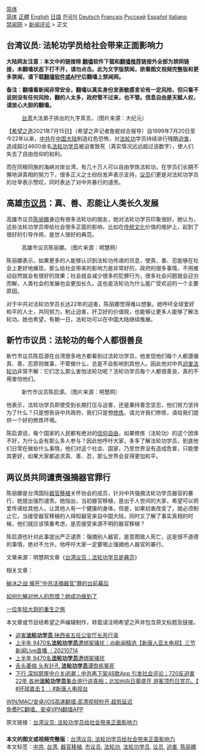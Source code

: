  <!-- 面包屑导航 --> <div class="breadcrumb"><!-- GTranslate: https://gtranslate.io/ -->  <div class="switcher notranslate">  <div class="selected">  <a href="#" onclick="return false;"> 简体</a>  </div>  <div class="option">  <a href="https://www.bannedbook.org" onclick="doGTranslate('zh-CN|zh-CN');jQuery('div.switcher div.selected a').html(jQuery(this).html());return false;" title="简体中文" class="nturl selected"> 简体</a>  <a href="https://www.bannedbook.org/zh-tw/" onclick="doGTranslate('zh-CN|zh-TW');jQuery('div.switcher div.selected a').html(jQuery(this).html());return false;" title="繁體中文" class="nturl"> 正體</a>  <a href="https://www.bannedbook.org/en/" onclick="doGTranslate('zh-CN|en');jQuery('div.switcher div.selected a').html(jQuery(this).html());return false;" title="English" class="nturl"> English</a>  <a href="https://www.bannedbook.org/ja/" onclick="doGTranslate('zh-CN|ja');jQuery('div.switcher div.selected a').html(jQuery(this).html());return false;" title="日本語" class="nturl"> 日語</a>  <a href="https://www.bannedbook.org/ko/" onclick="doGTranslate('zh-CN|ko');jQuery('div.switcher div.selected a').html(jQuery(this).html());return false;" title="한국어" class="nturl"> 한국어</a>  <a href="https://www.bannedbook.org/de/" onclick="doGTranslate('zh-CN|de');jQuery('div.switcher div.selected a').html(jQuery(this).html());return false;" title="Deutsch" class="nturl"> Deutsch</a>  <a href="https://www.bannedbook.org/fr/" onclick="doGTranslate('zh-CN|fr');jQuery('div.switcher div.selected a').html(jQuery(this).html());return false;" title="Français" class="nturl"> Français</a>  <a href="https://www.bannedbook.org/ru/" onclick="doGTranslate('zh-CN|ru');jQuery('div.switcher div.selected a').html(jQuery(this).html());return false;" title="Русский" class="nturl"> Русский</a>  <a href="https://www.bannedbook.org/es/" onclick="doGTranslate('zh-CN|es');jQuery('div.switcher div.selected a').html(jQuery(this).html());return false;" title="Español" class="nturl"> Español</a>  <a href="https://www.bannedbook.org/it/" onclick="doGTranslate('zh-CN|it');jQuery('div.switcher div.selected a').html(jQuery(this).html());return false;" title="Italiano" class="nturl"> Italiano</a>  </div>  </div>      <div class='breadcrumb-sub'><!-- Breadcrumb NavXT 6.3.0 --> <a href="https://www.bannedbook.org/" class="home">禁闻网</a> &gt; <a href="https://www.bannedbook.org/bnews/comments/" class="category">新闻评论</a> &gt; 正文</div></div><h2>台湾议员: 法轮功学员给社会带来正面影响力</h2> <p class="notice"><b>大陆网友注意：本文中的链接除 <a href="https://github.com/bannedbook/fanqiang" >翻墙</a>软件下载和<a href="https://github.com/killgcd/justmysocks/blob/master/README.md">翻墙推荐</a>链接外全部为禁网链接，未翻墙状态下打不开，请勿点击。此为文字版禁闻，欲看图文视频完整版和更多禁闻，请下载<a href="https://github.com/bannedbook/fanqiang">翻墙软件或APP</a>后翻墙上禁闻网。</p><p>备注：翻墙看新闻非常安全，翻墙以真实身份发表敏感言论有一定风险，但只看不说则没有任何风险，翻的人太多，政府管不过来，也不管。信息自由是天赋人权，请放心大胆的翻墙。</b></p>  <div class="entry"> <figure> <p><figcaption><a href="https://www.bannedbook.org/bnews/tag/%e5%8f%b0%e6%b9%be/" class="st_tag internal_tag" rel="tag" title="标签 台湾 下的日志">台湾</a>大法弟子排出的九字真言。（图片来源：大纪元）</figcaption></figure> <p>【<span class='wp_keywordlink_affiliate'><a href="https://www.soundofhope.org" title="希望之声" target="_blank">希望之声</a></span>2021年7月15日】（希望之声记者詹妮综合报导）自1999年7月20日至今22年以来，<a href="https://www.bannedbook.org/bnews/tag/%e4%b8%ad%e5%85%b1/" class="st_tag internal_tag" rel="tag" title="标签 中共 下的日志">中共</a>在<span class='wp_keywordlink_affiliate'><a href="https://www.bannedbook.org/" title="中国" target="_blank">中国</a></span><span class='wp_keywordlink_affiliate'><a href="https://www.bannedbook.org/" title="大陆" target="_blank">大陆</a></span>制造红色恐怖，对<a href="https://www.bannedbook.org/bnews/tag/%e6%b3%95%e8%bd%ae%e5%8a%9f/" class="st_tag internal_tag" rel="tag" title="标签 法轮功 下的日志">法轮功</a>学员持续进行残酷<a href="https://www.bannedbook.org/bnews/tag/%e8%bf%ab%e5%ae%b3/" class="st_tag internal_tag" rel="tag" title="标签 迫害 下的日志">迫害</a>，造成超过4600余名<a href="https://www.bannedbook.org/bnews/tag/%e6%b3%95%e8%bd%ae%e5%8a%9f%e5%ad%a6%e5%91%98/" class="st_tag internal_tag" rel="tag" title="标签 法轮功学员 下的日志">法轮功学员</a>被迫害致死（真实情况远远超过该数字），使人们失去了自由信仰的权利。</p> <p>而在同根同族的海峡对岸台湾，有几十万人可以自由学炼法轮功，在学员们长期不懈地讲真相的努力下，很多正义之士纷纷发声表示支持，<a href="https://www.bannedbook.org/bnews/tag/%e8%ae%ae%e5%91%98/" class="st_tag internal_tag" rel="tag" title="标签 议员 下的日志">议员</a>们更是对法轮功学员的壮举表示赞叹，同时表达了对中共暴行的谴责。</p> <h2>高雄<a href="https://www.bannedbook.org/bnews/tag/%E5%B8%82%E8%AE%AE%E5%91%98/" class="st_tag internal_tag" rel="tag" title="标签 市议员 下的日志">市议员</a>：真、善、忍能让人类长久发展</h2> <p>高雄市议员<a href="https://www.bannedbook.org/bnews/tag/%E9%99%88%E4%B8%BD%E5%A8%9C/" class="st_tag internal_tag" rel="tag" title="标签 陈丽娜 下的日志">陈丽娜</a>身边有很多法轮功的朋友，她对法轮功学员印象很好。她认为，这些法轮功学员带给社会很多正面的影响，比如在<span class='wp_keywordlink_affiliate'><a href="https://www.bannedbook.org/bnews/tculture/" title="传统文化" target="_blank">传统文化</a></span>价值的维护上，起到了很好的引导作用，是世人很好的典范。</p> <figure><figcaption>高雄市议员陈丽娜。（图片来源：明慧网）</figcaption></figure> <p>陈丽娜表示，如果更多的人能够认识到法轮功传递的讯息，使真、善、忍能够在社会上更好地展现，那么给社会带来的影响力是非常好的，政府的很多事情，不用推动自然就会有很好的效果；社会就会减少很多的犯罪行为，很多社会问题就会迎刃而解，人类社会的发展也会更加长久。这也是法轮功为什么能广受欢迎的一个主要原因。</p>  <p>对于中共对法轮功学员长达22年的迫害，陈丽娜觉得难以想象。她呼吁全球爱好和平的人士，共同努力，制止迫害，扞卫好的价值观，也能够让更多人能够了解法轮功。她也希望，有朝一日，法轮功可以在中国大陆继续推展。</p> <h2>新竹市议员：法轮功的每个人都很善良</h2> <p>新竹市议员陈启源在台湾很多地方都看到过法轮功学员，他发现他们每个人都遵循真、善、忍原则做事，不管做什么，总是不会影响到其他人。因此他对中共<span class='wp_keywordlink'><a href="https://www.bannedbook.org/forum11/topic278.html" title="评江泽民与中共相互利用迫害法轮功" target="_blank">迫害法轮功</a></span>非常不解：它们怎么那么害怕法轮功呢？法轮功学员每个人都很善良，真的不用害怕他们。</p> <figure><figcaption>新竹市议员陈启源。（图片来源：明慧网）</figcaption></figure> <p>他表示，法轮功学员即使受到长期打压与迫害，还是秉持善念坚忍，他们努力坚持为了什么？只是想告诉中共政府，我们只是想<span class='wp_keywordlink'><a href="https://www.qi-gong.me/" title="气功修炼网" target="_blank">修炼</a></span>，请允许我们修炼，请给我们提供一个好的修炼环境。</p> <p>陈启源说，每个国家的人民都有绝对的<span class='wp_keywordlink'><a href="https://www.bannedbook.org/forum11/topic307.html" title="禁片：在中国宗教信仰自由吗？" target="_blank">信仰自由</a></span>，如果修炼（法轮功）的这个团体不好，为什么会有那么多人参与？因此他呼吁大家，多多了解法轮功学员，到底他们日常在做些什么事情，他们对这个社会、国家，乃至世界没有造成危害，只能使其更好，如果大家都追求真、善、忍，那么世界会变得更加和平。</p>  <h2>两议员共同谴责强摘器官罪行</h2> <p>陈丽娜是台湾国际<a href="https://www.bannedbook.org/bnews/tag/%E5%99%A8%E5%AE%98%E7%A7%BB%E6%A4%8D/" class="st_tag internal_tag" rel="tag" title="标签 器官移植 下的日志">器官移植</a>关怀协会的成员，针对中共强摘法轮功学员器官的暴行，她提出强烈谴责。她指出，当初器官移植，是出于人世间的大家，希望可以把爱传递给其他人，让其他人有一个健康的身体。但是，如果初衷改变了，就必须制止它。当接受器官移植的人得知器官来自中国大陆，同时又了解了事实真相的时候，他们就应该慎重考虑，是否接受来源不明的器官移植？</p> <p>陈启源也针对此事提出严正谴责：强摘别人器官，是意图致人死亡，这是很不道德的事情，绝对不允许。他呼吁大家一定要喝止强摘他人器官的暴行。</p> <p>文章来源：明慧网文章《<a href="https://www.minghui.org/mh/articles/2021/7/14/%E5%8F%B0%E6%B9%BE%E8%AE%AE%E5%91%98-%E6%B3%95%E8%BD%AE%E5%8A%9F%E5%AD%A6%E5%91%98%E6%98%AF%E5%85%B8%E8%8C%83-428153.html">台湾议员：法轮功学员是典范</a>》</p> <p>相关文章：</p>  <p><a href="https://www.soundofhope.org/post/525614">破冰之战 揭开“中共活摘器官”罪的台前幕后</a></p> <p><a href="https://www.soundofhope.org/post/514175">如何化解对他人的怨恨？她成功做到了</a></p> <p><a href="https://www.soundofhope.org/post/518123">一位年轻大厨的重生之旅</a></p> <p>本文章或节目经希望之声编辑制作，转载请注明希望之声并包含原文标题及链接。 </p>  <ul class='op-related-articles' title='相关阅读'> <li><a href='https://www.bannedbook.org/bnews/cnnews/20210714/1587146.html' target='_blank'>迫害<b>法轮功学员</b> 陕西省五任公安厅长恶行录</a></li> <li><a href='https://www.bannedbook.org/bnews/bannedvideo/20210714/1586992.html' target='_blank'>上半年 9470名<b>法轮功学员</b>遭绑架骚扰｜@新闻精选【新唐人亚太电视】三节新闻Live直播 ｜20210714</a></li> <li><a href='https://www.bannedbook.org/bnews/taiwannews/20210714/1586752.html' target='_blank'>上半年 9470名<b>法轮功学员</b>遭绑架骚扰</a></li> <li><a href='https://www.bannedbook.org/bnews/cnnews/20210714/1586708.html' target='_blank'>舌头萎缩 头有针孔 <b>法轮功学员</b>谭恢栋冤死</a></li> <li><a href='https://www.bannedbook.org/bnews/bannedvideo/20210713/1586335.html' target='_blank'>下行 深圳房屋中介关闭潮；中共再下架48款App 引发社会评论；720反迫害22年 各地<b>法轮功学员</b>集会游行讲真相；北加州向日葵盛开 游客顶烈日赏花。【 #环球直击 】｜#新唐人电视台</a></li> </ul> <p class="texttj"> <a href="https://github.com/bannedbook/fanqiang/wiki/V2ray%E6%9C%BA%E5%9C%BA" target="_blank">WIN/MAC/安卓/iOS高速翻墙:高清视频秒开,超低延迟</a><br/> <a href="https://github.com/bannedbook/fanqiang/wiki/%E7%A6%81%E9%97%BB%E7%BD%91%E5%AE%89%E5%8D%93%E7%BF%BB%E5%A2%99%E6%96%B0%E9%97%BBAPP" target="_blank">免费PC翻墙、安卓VPN翻墙APP</a></p><p>原文链接：<a class="src_link"  href="https://www.soundofhope.org/post/526019" target="_blank">台湾议员: 法轮功学员给社会带来正面影响力</a></p><a name='sharetosocial'></a>  <div style="margin-bottom:5px;padding-bottom:5px;clear:both"> <div id="archive-pix-1" class="banner-ads"> <!-- AuctionX Display platform tag START --> <div id="26318x728x90x621x_ADSLOT2" clicktrack="%%CLICK_URL_ESC%%"></div> <!-- AuctionX Display platform tag END --> </div> <div id="archive-pix-2" class="banner-ads"> <!-- AuctionX Display platform tag START --> <div id="26315x300x250x621x_ADSLOT2" clicktrack="%%CLICK_URL_ESC%%"></div> <!-- AuctionX Display platform tag END --> </div> </div>    <div id="archive-pix-1" class="banner-ads"> <!-- AuctionX Display platform tag START --> <div id="26318x728x90x621x_ADSLOT3" clicktrack="%%CLICK_URL_ESC%%"></div> <!-- AuctionX Display platform tag END --> </div> <div><b>本文的图文或视频完整版</b>：<a href='https://www.bannedbook.org/bnews/comments/20210716/1588056.html'>台湾议员: 法轮功学员给社会带来正面影响力</a></div>  </div><!--END ENTRY--> <div class="postfooter"> <div>本文标签：<a href="https://www.bannedbook.org/bnews/tag/%e4%b8%ad%e5%85%b1/" rel="tag">中共</a>, <a href="https://www.bannedbook.org/bnews/tag/%e5%8f%b0%e6%b9%be/" rel="tag">台湾</a>, <a href="https://www.bannedbook.org/bnews/tag/%E5%99%A8%E5%AE%98%E7%A7%BB%E6%A4%8D/" rel="tag">器官移植</a>, <a href="https://www.bannedbook.org/bnews/tag/%E5%B8%82%E8%AE%AE%E5%91%98/" rel="tag">市议员</a>, <a href="https://www.bannedbook.org/bnews/tag/%e6%b3%95%e8%bd%ae%e5%8a%9f/" rel="tag">法轮功</a>, <a href="https://www.bannedbook.org/bnews/tag/%e6%b3%95%e8%bd%ae%e5%8a%9f%e5%ad%a6%e5%91%98/" rel="tag">法轮功学员</a>, <a href="https://www.bannedbook.org/bnews/tag/%e8%ae%ae%e5%91%98/" rel="tag">议员</a>, <a href="https://www.bannedbook.org/bnews/tag/%e8%bf%ab%e5%ae%b3/" rel="tag">迫害</a>, <a href="https://www.bannedbook.org/bnews/tag/%E9%99%88%E4%B8%BD%E5%A8%9C/" rel="tag">陈丽娜</a></div>  </div><!--END POSTFOOTER--> 